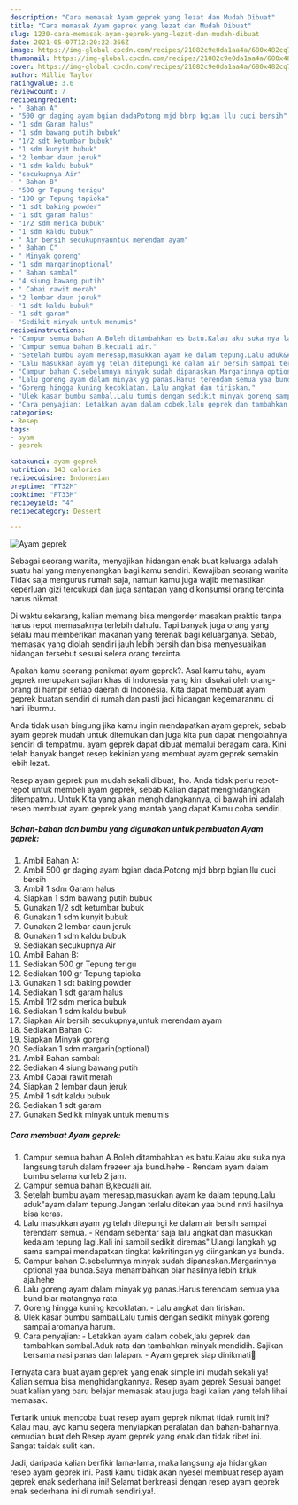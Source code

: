 ```yaml
---
description: "Cara memasak Ayam geprek yang lezat dan Mudah Dibuat"
title: "Cara memasak Ayam geprek yang lezat dan Mudah Dibuat"
slug: 1230-cara-memasak-ayam-geprek-yang-lezat-dan-mudah-dibuat
date: 2021-05-07T12:20:22.366Z
image: https://img-global.cpcdn.com/recipes/21082c9e0da1aa4a/680x482cq70/ayam-geprek-foto-resep-utama.jpg
thumbnail: https://img-global.cpcdn.com/recipes/21082c9e0da1aa4a/680x482cq70/ayam-geprek-foto-resep-utama.jpg
cover: https://img-global.cpcdn.com/recipes/21082c9e0da1aa4a/680x482cq70/ayam-geprek-foto-resep-utama.jpg
author: Millie Taylor
ratingvalue: 3.6
reviewcount: 7
recipeingredient:
- " Bahan A"
- "500 gr daging ayam bgian dadaPotong mjd bbrp bgian llu cuci bersih"
- "1 sdm Garam halus"
- "1 sdm bawang putih bubuk"
- "1/2 sdt ketumbar bubuk"
- "1 sdm kunyit bubuk"
- "2 lembar daun jeruk"
- "1 sdm kaldu bubuk"
- "secukupnya Air"
- " Bahan B"
- "500 gr Tepung terigu"
- "100 gr Tepung tapioka"
- "1 sdt baking powder"
- "1 sdt garam halus"
- "1/2 sdm merica bubuk"
- "1 sdm kaldu bubuk"
- " Air bersih secukupnyauntuk merendam ayam"
- " Bahan C"
- " Minyak goreng"
- "1 sdm margarinoptional"
- " Bahan sambal"
- "4 siung bawang putih"
- " Cabai rawit merah"
- "2 lembar daun jeruk"
- "1 sdt kaldu bubuk"
- "1 sdt garam"
- "Sedikit minyak untuk menumis"
recipeinstructions:
- "Campur semua bahan A.Boleh ditambahkan es batu.Kalau aku suka nya langsung taruh dalam frezeer aja bund.hehe Rendam ayam dalam bumbu selama kurleb 2 jam."
- "Campur semua bahan B,kecuali air."
- "Setelah bumbu ayam meresap,masukkan ayam ke dalam tepung.Lalu aduk&#34;ayam dalam tepung.Jangan terlalu ditekan yaa bund nnti hasilnya bisa keras."
- "Lalu masukkan ayam yg telah ditepungi ke dalam air bersih sampai terendam semua. Rendam sebentar saja lalu angkat dan masukkan kedalam tepung lagi.Kali ini sambil sedikit diremas&#34;.Ulangi langkah yg sama sampai mendapatkan tingkat kekritingan yg diingankan ya bunda."
- "Campur bahan C.sebelumnya minyak sudah dipanaskan.Margarinnya optional yaa bunda.Saya menambahkan biar hasilnya lebih kriuk aja.hehe"
- "Lalu goreng ayam dalam minyak yg panas.Harus terendam semua yaa bund biar matangnya rata."
- "Goreng hingga kuning kecoklatan. Lalu angkat dan tiriskan."
- "Ulek kasar bumbu sambal.Lalu tumis dengan sedikit minyak goreng sampai aromanya harum."
- "Cara penyajian: Letakkan ayam dalam cobek,lalu geprek dan tambahkan sambal.Aduk rata dan tambahkan minyak mendidih. Sajikan bersama nasi panas dan lalapan. Ayam geprek siap dinikmati🤤"
categories:
- Resep
tags:
- ayam
- geprek

katakunci: ayam geprek 
nutrition: 143 calories
recipecuisine: Indonesian
preptime: "PT32M"
cooktime: "PT33M"
recipeyield: "4"
recipecategory: Dessert

---
```



![Ayam geprek](https://img-global.cpcdn.com/recipes/21082c9e0da1aa4a/680x482cq70/ayam-geprek-foto-resep-utama.jpg)

Sebagai seorang wanita, menyajikan hidangan enak buat keluarga adalah suatu hal yang menyenangkan bagi kamu sendiri. Kewajiban seorang  wanita Tidak saja mengurus rumah saja, namun kamu juga wajib memastikan keperluan gizi tercukupi dan juga santapan yang dikonsumsi orang tercinta harus nikmat.

Di waktu  sekarang, kalian memang bisa mengorder masakan praktis tanpa harus repot memasaknya terlebih dahulu. Tapi banyak juga orang yang selalu mau memberikan makanan yang terenak bagi keluarganya. Sebab, memasak yang diolah sendiri jauh lebih bersih dan bisa menyesuaikan hidangan tersebut sesuai selera orang tercinta. 



Apakah kamu seorang penikmat ayam geprek?. Asal kamu tahu, ayam geprek merupakan sajian khas di Indonesia yang kini disukai oleh orang-orang di hampir setiap daerah di Indonesia. Kita dapat membuat ayam geprek buatan sendiri di rumah dan pasti jadi hidangan kegemaranmu di hari liburmu.

Anda tidak usah bingung jika kamu ingin mendapatkan ayam geprek, sebab ayam geprek mudah untuk ditemukan dan juga kita pun dapat mengolahnya sendiri di tempatmu. ayam geprek dapat dibuat memalui beragam cara. Kini telah banyak banget resep kekinian yang membuat ayam geprek semakin lebih lezat.

Resep ayam geprek pun mudah sekali dibuat, lho. Anda tidak perlu repot-repot untuk membeli ayam geprek, sebab Kalian dapat menghidangkan ditempatmu. Untuk Kita yang akan menghidangkannya, di bawah ini adalah resep membuat ayam geprek yang mantab yang dapat Kamu coba sendiri.

<!--inarticleads1-->

##### Bahan-bahan dan bumbu yang digunakan untuk pembuatan Ayam geprek:

1. Ambil  Bahan A:
1. Ambil 500 gr daging ayam bgian dada.Potong mjd bbrp bgian llu cuci bersih
1. Ambil 1 sdm Garam halus
1. Siapkan 1 sdm bawang putih bubuk
1. Gunakan 1/2 sdt ketumbar bubuk
1. Gunakan 1 sdm kunyit bubuk
1. Gunakan 2 lembar daun jeruk
1. Gunakan 1 sdm kaldu bubuk
1. Sediakan secukupnya Air
1. Ambil  Bahan B:
1. Sediakan 500 gr Tepung terigu
1. Sediakan 100 gr Tepung tapioka
1. Gunakan 1 sdt baking powder
1. Sediakan 1 sdt garam halus
1. Ambil 1/2 sdm merica bubuk
1. Sediakan 1 sdm kaldu bubuk
1. Siapkan  Air bersih secukupnya,untuk merendam ayam
1. Sediakan  Bahan C:
1. Siapkan  Minyak goreng
1. Sediakan 1 sdm margarin(optional)
1. Ambil  Bahan sambal:
1. Sediakan 4 siung bawang putih
1. Ambil  Cabai rawit merah
1. Siapkan 2 lembar daun jeruk
1. Ambil 1 sdt kaldu bubuk
1. Sediakan 1 sdt garam
1. Gunakan Sedikit minyak untuk menumis




<!--inarticleads2-->

##### Cara membuat Ayam geprek:

1. Campur semua bahan A.Boleh ditambahkan es batu.Kalau aku suka nya langsung taruh dalam frezeer aja bund.hehe - Rendam ayam dalam bumbu selama kurleb 2 jam.
1. Campur semua bahan B,kecuali air.
1. Setelah bumbu ayam meresap,masukkan ayam ke dalam tepung.Lalu aduk&#34;ayam dalam tepung.Jangan terlalu ditekan yaa bund nnti hasilnya bisa keras.
1. Lalu masukkan ayam yg telah ditepungi ke dalam air bersih sampai terendam semua. - Rendam sebentar saja lalu angkat dan masukkan kedalam tepung lagi.Kali ini sambil sedikit diremas&#34;.Ulangi langkah yg sama sampai mendapatkan tingkat kekritingan yg diingankan ya bunda.
1. Campur bahan C.sebelumnya minyak sudah dipanaskan.Margarinnya optional yaa bunda.Saya menambahkan biar hasilnya lebih kriuk aja.hehe
1. Lalu goreng ayam dalam minyak yg panas.Harus terendam semua yaa bund biar matangnya rata.
1. Goreng hingga kuning kecoklatan. - Lalu angkat dan tiriskan.
1. Ulek kasar bumbu sambal.Lalu tumis dengan sedikit minyak goreng sampai aromanya harum.
1. Cara penyajian: - Letakkan ayam dalam cobek,lalu geprek dan tambahkan sambal.Aduk rata dan tambahkan minyak mendidih. Sajikan bersama nasi panas dan lalapan. - Ayam geprek siap dinikmati🤤




Ternyata cara buat ayam geprek yang enak simple ini mudah sekali ya! Kalian semua bisa menghidangkannya. Resep ayam geprek Sesuai banget buat kalian yang baru belajar memasak atau juga bagi kalian yang telah lihai memasak.

Tertarik untuk mencoba buat resep ayam geprek nikmat tidak rumit ini? Kalau mau, ayo kamu segera menyiapkan peralatan dan bahan-bahannya, kemudian buat deh Resep ayam geprek yang enak dan tidak ribet ini. Sangat taidak sulit kan. 

Jadi, daripada kalian berfikir lama-lama, maka langsung aja hidangkan resep ayam geprek ini. Pasti kamu tiidak akan nyesel membuat resep ayam geprek enak sederhana ini! Selamat berkreasi dengan resep ayam geprek enak sederhana ini di rumah sendiri,ya!.

